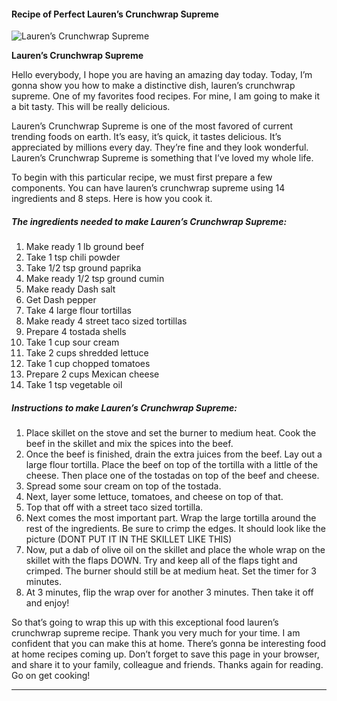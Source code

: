             

#### Recipe of Perfect Lauren’s Crunchwrap Supreme

![Lauren’s Crunchwrap Supreme](https://img-global.cpcdn.com/recipes/7c7cb94a9833e9d1/751x532cq70/laurens-crunchwrap-supreme-recipe-main-photo.jpg)

**Lauren’s Crunchwrap Supreme**

Hello everybody, I hope you are having an amazing day today. Today, I’m gonna show you how to make a distinctive dish, lauren’s crunchwrap supreme. One of my favorites food recipes. For mine, I am going to make it a bit tasty. This will be really delicious.

Lauren’s Crunchwrap Supreme is one of the most favored of current trending foods on earth. It’s easy, it’s quick, it tastes delicious. It’s appreciated by millions every day. They’re fine and they look wonderful. Lauren’s Crunchwrap Supreme is something that I’ve loved my whole life.

To begin with this particular recipe, we must first prepare a few components. You can have lauren’s crunchwrap supreme using 14 ingredients and 8 steps. Here is how you cook it.

##### The ingredients needed to make Lauren’s Crunchwrap Supreme:

1.  Make ready 1 lb ground beef
2.  Take 1 tsp chili powder
3.  Take 1/2 tsp ground paprika
4.  Make ready 1/2 tsp ground cumin
5.  Make ready Dash salt
6.  Get Dash pepper
7.  Take 4 large flour tortillas
8.  Make ready 4 street taco sized tortillas
9.  Prepare 4 tostada shells
10.  Take 1 cup sour cream
11.  Take 2 cups shredded lettuce
12.  Take 1 cup chopped tomatoes
13.  Prepare 2 cups Mexican cheese
14.  Take 1 tsp vegetable oil

##### Instructions to make Lauren’s Crunchwrap Supreme:

1.  Place skillet on the stove and set the burner to medium heat. Cook the beef in the skillet and mix the spices into the beef.
2.  Once the beef is finished, drain the extra juices from the beef. Lay out a large flour tortilla. Place the beef on top of the tortilla with a little of the cheese. Then place one of the tostadas on top of the beef and cheese.
3.  Spread some sour cream on top of the tostada.
4.  Next, layer some lettuce, tomatoes, and cheese on top of that.
5.  Top that off with a street taco sized tortilla.
6.  Next comes the most important part. Wrap the large tortilla around the rest of the ingredients. Be sure to crimp the edges. It should look like the picture (DONT PUT IT IN THE SKILLET LIKE THIS)
7.  Now, put a dab of olive oil on the skillet and place the whole wrap on the skillet with the flaps DOWN. Try and keep all of the flaps tight and crimped. The burner should still be at medium heat. Set the timer for 3 minutes.
8.  At 3 minutes, flip the wrap over for another 3 minutes. Then take it off and enjoy!

So that’s going to wrap this up with this exceptional food lauren’s crunchwrap supreme recipe. Thank you very much for your time. I am confident that you can make this at home. There’s gonna be interesting food at home recipes coming up. Don’t forget to save this page in your browser, and share it to your family, colleague and friends. Thanks again for reading. Go on get cooking!

* * *